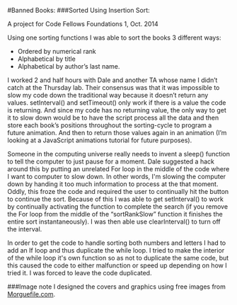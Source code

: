 #Banned Books:
###Sorted Using Insertion Sort:

A project for Code Fellows Foundations 1, Oct. 2014

Using one sorting functions I was able to sort the books 3 different ways:
* Ordered by numerical rank
* Alphabetical by title
* Alphabetical by author’s last name.

I worked 2 and half hours with Dale and another TA whose name I didn’t catch at the Thursday lab. Their consensus was that it was impossible to slow my code down the traditional way because it doesn’t return any values. setInterval() and setTimeout() only work if there is a value the code is returning. And since my code has no returning value, the only way to get it to slow down would be to have the script process all the data and then store each book’s positions throughout the sorting-cycle to program a future animation. And then to return those values again in an animation (I’m looking at a JavaScript animations tutorial for future purposes).

Someone in the computing universe really needs to invent a sleep() function to tell the computer to just pause for a moment. Dale suggested a hack around this by putting an unrelated For loop in the middle of the code where I want to computer to slow down. In other words, I'm slowing the computer down by handing it too much information to process at the that moment. Oddly, this froze the code and required the user to continually hit the button to continue the sort. Because of this I was able to get setInterval() to work by continually activating the function to complete the search (if you remove the For loop from the middle of the “sortRankSlow” function it finishes the entire sort instantaneously). I was then able use clearInterval() to turn off the interval.

In order to get the code to handle sorting both numbers and letters I had to add an If loop and thus duplicate the while loop. I tried to make the interior of the while loop it's own function so as not to duplicate the same code, but this caused the code to either malfunction or speed up depending on how I tried it. I was forced to leave the code duplicated.

###Image note
I designed the covers and graphics using free images from [Morguefile.com](http://www.morguefile.com/).
